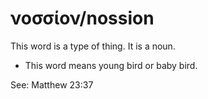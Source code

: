 # νοσσίον/nossion
This word is a type of thing. It is a noun.
* This word means young bird or baby bird.

See: Matthew 23:37

